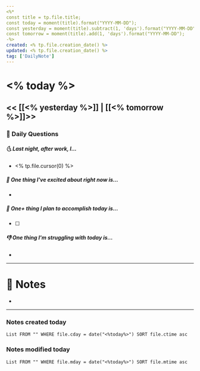 ```yaml
---
<%*
const title = tp.file.title;
const today = moment(title).format("YYYY-MM-DD");
const yesterday = moment(title).subtract(1, 'days').format("YYYY-MM-DD");
const tomorrow = moment(title).add(1, 'days').format("YYYY-MM-DD");
-%>
created: <% tp.file.creation_date() %>
updated: <% tp.file.creation_date() %>
tag: ['DailyNote']
---
```

# <% today %>
<< [[<% yesterday %>]] | [[<% tomorrow %>]]>>
---
### 📅 Daily Questions
##### 🌜 Last night, after work, I...
- <% tp.file.cursor(0) %>
##### 🙌 One thing I've excited about right now is...
-
##### 🚀 One+ thing I plan to accomplish today is...
- [ ]
##### 👎 One thing I'm struggling with today is...
-
---
# 📝 Notes
-
---
### Notes created today
```dataview
List FROM "" WHERE file.cday = date("<%today%>") SORT file.ctime asc
```

### Notes modified today
```dataview
List FROM "" WHERE file.mday = date("<%today%>") SORT file.mtime asc
```